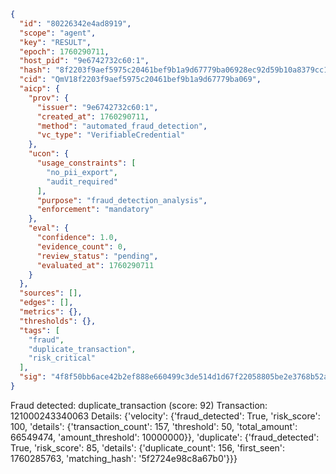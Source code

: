 ```json
{
  "id": "80226342e4ad8919",
  "scope": "agent",
  "key": "RESULT",
  "epoch": 1760290711,
  "host_pid": "9e6742732c60:1",
  "hash": "8f2203f9aef5975c20461bef9b1a9d67779ba06928ec92d59b10a8379cc1a8f1",
  "cid": "QmV18f2203f9aef5975c20461bef9b1a9d67779ba069",
  "aicp": {
    "prov": {
      "issuer": "9e6742732c60:1",
      "created_at": 1760290711,
      "method": "automated_fraud_detection",
      "vc_type": "VerifiableCredential"
    },
    "ucon": {
      "usage_constraints": [
        "no_pii_export",
        "audit_required"
      ],
      "purpose": "fraud_detection_analysis",
      "enforcement": "mandatory"
    },
    "eval": {
      "confidence": 1.0,
      "evidence_count": 0,
      "review_status": "pending",
      "evaluated_at": 1760290711
    }
  },
  "sources": [],
  "edges": [],
  "metrics": {},
  "thresholds": {},
  "tags": [
    "fraud",
    "duplicate_transaction",
    "risk_critical"
  ],
  "sig": "4f8f50bb6ace42b2ef888e660499c3de514d1d67f22058805be2e3768b52ac28"
}
```

Fraud detected: duplicate_transaction (score: 92)
Transaction: 121000243340063
Details: {'velocity': {'fraud_detected': True, 'risk_score': 100, 'details': {'transaction_count': 157, 'threshold': 50, 'total_amount': 66549474, 'amount_threshold': 10000000}}, 'duplicate': {'fraud_detected': True, 'risk_score': 85, 'details': {'duplicate_count': 156, 'first_seen': 1760285763, 'matching_hash': '5f2724e98c8a67b0'}}}